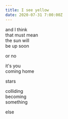 ```yaml
---
title: I see yellow
date: 2020-07-31 7:00:00Z
---
```

  
and I think  
that must mean  
the sun will  
be up soon  

or no  

it's you  
coming home  

stars  

colliding  
becoming  
something  

else  